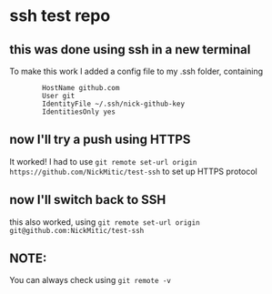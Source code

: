 # ssh test repo
## this was done using ssh in a new terminal
To make this work I added a config file to my .ssh folder, containing
```Host github.com
        HostName github.com
        User git
        IdentityFile ~/.ssh/nick-github-key
        IdentitiesOnly yes
```
## now I'll try a push using HTTPS
It worked! I had to use
```git remote set-url origin https://github.com/NickMitic/test-ssh```
to set up HTTPS protocol
## now I'll switch back to SSH
this also worked, using
```git remote set-url origin git@github.com:NickMitic/test-ssh```
## NOTE:
You can always check using
```git remote -v```